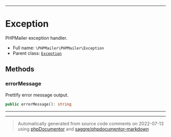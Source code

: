 ***

# Exception

PHPMailer exception handler.



* Full name: `\PHPMailer\PHPMailer\Exception`
* Parent class: [`Exception`](../../Exception.md)




## Methods


### errorMessage

Prettify error message output.

```php
public errorMessage(): string
```











***


***
> Automatically generated from source code comments on 2022-07-13 using [phpDocumentor](http://www.phpdoc.org/) and [saggre/phpdocumentor-markdown](https://github.com/Saggre/phpDocumentor-markdown)
